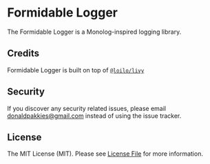 # Formidable Logger

The Formidable Logger is a Monolog-inspired logging library.

Credits
--------

Formidable Logger is built on top of [`@loilo/livy`](https://github.com/loilo/livy)

Security
-------

If you discover any security related issues, please email donaldpakkies@gmail.com instead of using the issue tracker.

License
-------

The MIT License (MIT). Please see [License File](LICENSE) for more information.
